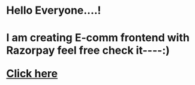 <h1>Hello Everyone....!<h1/>
<p>I am creating E-comm frontend with Razorpay feel free check it----:)
<p/>
<a href="https://just-watches.netlify.app">Click here<a/>
